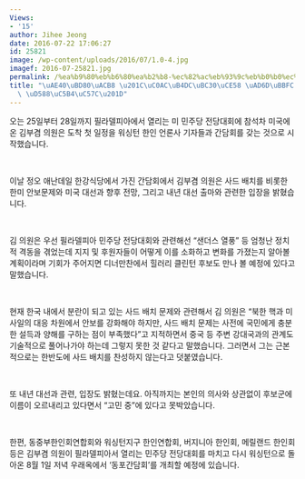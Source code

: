 ```yaml
---
Views:
- '15'
author: Jihee Jeong
date: 2016-07-22 17:06:27
id: 25821
image: /wp-content/uploads/2016/07/1.0-4.jpg
imagef: 2016-07-25821.jpg
permalink: /%ea%b9%80%eb%b6%80%ea%b2%b8-%ec%82%ac%eb%93%9c%eb%b0%b0%ec%b9%98-%ea%b5%ad%eb%af%bc-%ec%84%a4%eb%93%9d-%ed%96%88%ec%96%b4%ec%95%bc/
title: "\uAE40\uBD80\uACB8 \u201C\uC0AC\uB4DC\uBC30\uCE58 \uAD6D\uBBFC \uC124\uB4DD\
  \ \uD588\uC5B4\uC57C\u201D"
---
```


오는 25일부터 28일까지 필라델피아에서 열리는 미 민주당 전당대회에 참석차 미국에 온 김부겸 의원은 도착 첫 일정을 워싱턴 한인 언론사 기자들과 간담회를 갖는 것으로 시작했습니다.

&nbsp;

이날 정오 애난데일 한강식당에서 가진 간담회에서 김부겸 의원은 사드 배치를 비롯한 한미 안보문제와 미국 대선과 향후 전망, 그리고 내년 대선 출마와 관련한 입장을 밝혔습니다.

&nbsp;

김 의원은 우선 필라델피아 민주당 전당대회와 관련해선 “샌더스 열풍” 등 엄청난 정치적 격동을 겪었는데 지지 및 후원자들이 어떻게 이를 소화하고 변화를 가졌는지 알아볼 계획이라며 기회가 주어지면 디너만찬에서 힐러리 클린턴 후보도 만나 볼 예정에 있다고 말했습니다.

&nbsp;

현재 한국 내에서 분란이 되고 있는 사드 배치 문제와 관련해서 김 의원은 “북한 핵과 미사일의 대응 차원에서 안보를 강화해야 하지만, 사드 배치 문제는 사전에 국민에게 충분한 설득과 양해를 구하는 점이 부족했다”고 지적하면서 중국 등 주변 강대국과의 관계도 기술적으로 풀어나가야 하는데 그렇지 못한 것 같다고 말했습니다. 그러면서 그는 근본적으로는 한반도에 사드 배치를 찬성하지 않는다고 덧붙였습니다.

&nbsp;

또 내년 대선과 관련, 입장도 밝혔는데요. 아직까지는 본인의 의사와 상관없이 후보군에 이름이 오르내리고 있다면서 “고민 중”에 있다고 못박았습니다.

&nbsp;

한편, 동중부한인회연합회와 워싱턴지구 한인연합회, 버지니아 한인회, 메릴랜드 한인회 등은 김부겸 의원이 필라델피아서 열리는 민주당 전당대회를 마치고 다시 워싱턴으로 돌아온 8월 1일 저녁 우래옥에서 ‘동포간담회’를 개최할 예정에 있습니다.